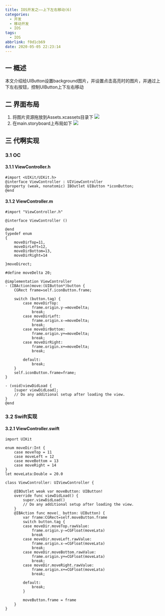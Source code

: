 ```yaml
---
title: IOS开发之——上下左右移动(6)
categories:
  - 开发
  - 移动开发
  - IOS
tags:
  - IOS
abbrlink: f0d1cb69
date: 2020-05-05 22:23:14
---
```

## 一 概述

本文介绍给UIButton设置background图片，并设置点击高亮时的图片，并通过上下左右按钮，控制UIButton上下左右移动

<!--more-->

## 二 界面布局

1. 将图片资源拖放到Assets.xcassets目录下
   ![][1]
2. 在main.storyboard上布局如下
   ![][2]

## 三 代啊实现

### 3.1 OC

#### 3.1.1 ViewController.h

```
#import <UIKit/UIKit.h>
@interface ViewController : UIViewController
@property (weak, nonatomic) IBOutlet UIButton *iconButton;
@end
```

#### 3.1.2 ViewController.m

```
#import "ViewController.h"

@interface ViewController ()

@end
typedef enum
{
    moveDirTop=11,
    moveDirLeft=12,
    moveDirBottom=13,
    moveDirRight=14
    
}moveDirect;

#define moveDelta 20;

@implementation ViewController
- (IBAction)move:(UIButton*)button {
    CGRect frame=self.iconButton.frame;
    
    switch (button.tag) {
        case moveDirTop:
            frame.origin.y-=moveDelta;
            break;
        case moveDirLeft:
            frame.origin.x-=moveDelta;
            break;
        case moveDirBottom:
            frame.origin.y+=moveDelta;
            break;
        case moveDirRight:
            frame.origin.x+=moveDelta;
            break;
            
        default:
            break;
    }
    self.iconButton.frame=frame; 
}

- (void)viewDidLoad {
    [super viewDidLoad];
    // Do any additional setup after loading the view.
}
@end
```

### 3.2 Swift实现

#### 3.2.1 ViewController.swift

```
import UIKit

enum moveDir:Int {
    case moveTop = 11
    case moveLeft = 12
    case moveBottom = 13
    case moveRight = 14
}
let moveLata:Double = 20.0

class ViewController: UIViewController {

    @IBOutlet weak var moveButton: UIButton!
    override func viewDidLoad() {
        super.viewDidLoad()
        // Do any additional setup after loading the view.
    }
    @IBAction func move(_ button: UIButton) {
        var frame:CGRect=self.moveButton.frame
        switch button.tag {
        case moveDir.moveTop.rawValue:
            frame.origin.y-=CGFloat(moveLata)
            break
        case moveDir.moveLeft.rawValue:
            frame.origin.x-=CGFloat(moveLata)
            break;
        case moveDir.moveBottom.rawValue:
            frame.origin.y+=CGFloat(moveLata)
            break;
        case moveDir.moveRight.rawValue:
            frame.origin.x+=CGFloat(moveLata)
            break;
            
        default:
            break;
        }
        
        moveButton.frame = frame
    }   
}
```


[1]:https://images.pgzxc.com//ios-move-assets-xcassets-resource.png
[2]:https://images.pgzxc.com//ios-move-main-storyboard-view.png